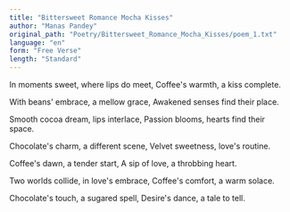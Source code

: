 ```yaml
---
title: "Bittersweet Romance Mocha Kisses"
author: "Manas Pandey"
original_path: "Poetry/Bittersweet_Romance_Mocha_Kisses/poem_1.txt"
language: "en"
form: "Free Verse"
length: "Standard"
---
```

In moments sweet, where lips do meet,
Coffee's warmth, a kiss complete.

With beans' embrace, a mellow grace,
Awakened senses find their place.

Smooth cocoa dream, lips interlace,
Passion blooms, hearts find their space.

Chocolate's charm, a different scene,
Velvet sweetness, love's routine.

Coffee's dawn, a tender start,
A sip of love, a throbbing heart.

Two worlds collide, in love's embrace,
Coffee's comfort, a warm solace.

Chocolate's touch, a sugared spell,
Desire's dance, a tale to tell.